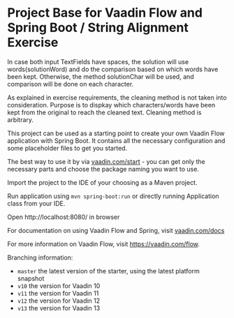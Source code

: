 # Project Base for Vaadin Flow and Spring Boot / String Alignment Exercise

In case both input TextFields have spaces, the solution will use words(solutionWord) and do the comparison based on which words have been kept. 
Otherwise, the method solutionChar will be used, and comparison will be done on each  character. 

As explained in exercise requirements, the cleaning method is not taken into consideration. Purpose is to dispkay which characters/words have been kept from the original to reach the cleaned text. Cleaning method is arbitrary.


This project can be used as a starting point to create your own Vaadin Flow application with Spring Boot.
It contains all the necessary configuration and some placeholder files to get you started.

The best way to use it by via [vaadin.com/start](https://vaadin.com/start) - you can get only the necessary parts and choose the package naming you want to use.

Import the project to the IDE of your choosing as a Maven project. 

Run application using `mvn spring-boot:run` or directly running Application class from your IDE.

Open http://localhost:8080/ in browser


For documentation on using Vaadin Flow and Spring, visit [vaadin.com/docs](https://vaadin.com/docs/v10/flow/spring/tutorial-spring-basic.html)

For more information on Vaadin Flow, visit https://vaadin.com/flow.

Branching information:
* `master` the latest version of the starter, using the latest platform snapshot
* `v10` the version for Vaadin 10
* `v11` the version for Vaadin 11
* `v12` the version for Vaadin 12
* `v13` the version for Vaadin 13
